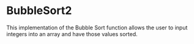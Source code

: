 # BubbleSort2

This implementation of the Bubble Sort function allows the user to input integers into an array and have those values sorted. 
